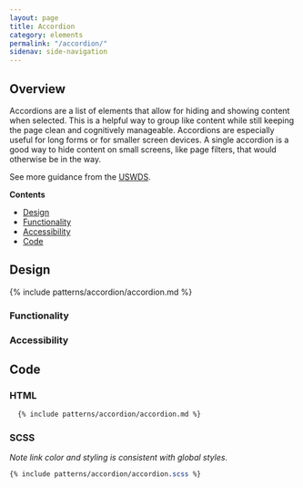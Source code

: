 ```yaml
---
layout: page
title: Accordion
category: elements
permalink: "/accordion/"
sidenav: side-navigation
---
```


## Overview
Accordions are a list of elements that allow for hiding and showing content when selected. This is a helpful way to group like content while still keeping the page clean and cognitively manageable. Accordions are especially useful for long forms or for smaller screen devices. A single accordion is a good way to hide content on small screens, like page filters, that would otherwise be in the way.

See more guidance from the [USWDS](https://designsystem.digital.gov/components/accordion/).

**Contents**
- [Design](#design)
- [Functionality](#functionality)
- [Accessibility](#accessibility)
- [Code](#code)

<a name="design"></a>
## Design
{% include patterns/accordion/accordion.md %}



<a name="functionality"></a>
### Functionality

<a name="accessibility"></a>
### Accessibility


<a name="code"></a>
## Code
### HTML
```html
  {% include patterns/accordion/accordion.md %}
```
### SCSS
  _Note link color and styling is consistent with global styles._  
```scss
{% include patterns/accordion/accordion.scss %}
```
